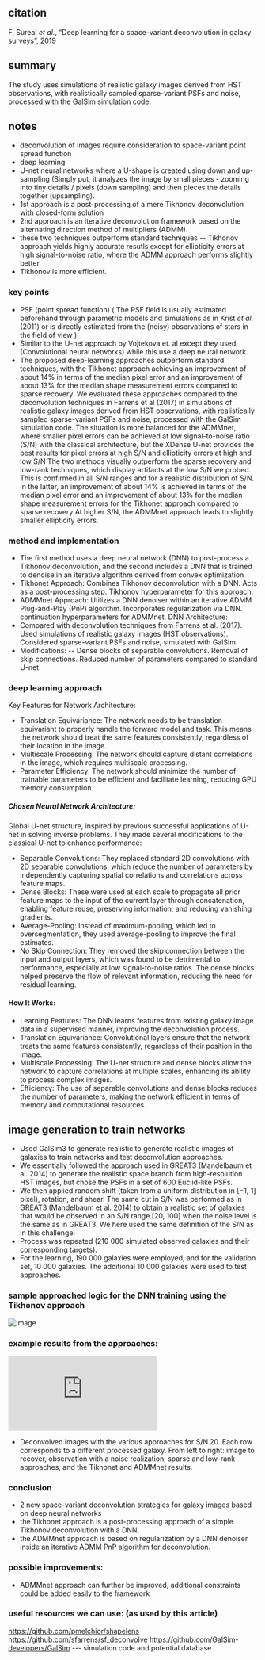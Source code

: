 ## citation
F. Sureal _et al._, “Deep learning for a space-variant deconvolution in galaxy surveys”, 2019

## summary
The study uses simulations of realistic galaxy images derived from HST observations, with realistically sampled sparse-variant PSFs and noise, processed with the GalSim simulation code.

## notes
- deconvolution of images require consideration to space-variant point spread function
- deep learning 
- U-net neural networks where a U-shape is created using down and up-sampling (Simply put, it analyzes the image by small pieces -
zooming into tiny details / pixels (down sampling) and then pieces the details together (upsampling).
- 1st approach is a post-processing of a mere Tikhonov deconvolution with closed-form solution
- 2nd approach is an iterative deconvolution framework based on the alternating direction method of multipliers (ADMM).
- these two techniques outperform standard techniques
-- Tikhonov approach yields highly accurate resutls except for ellipticity errors at high signal-to-noise ratio, where the ADMM approach performs slightly better
- Tikhonov is more efficient.

### key points
- PSF (point spread function) ( The PSF field is usually estimated beforehand through parametric models and simulations as in Krist _et al._ (2011) or is directly estimated from
the (noisy) observations of stars in the field of view )
- Similar to the U-net approach by Vojtekova et. al except they used (Convolutional neural networks) while this use a deep neural network. 
- The proposed deep-learning approaches outperform standard techniques, with the Tikhonet approach achieving an improvement of about 14% in terms of the median pixel error and an improvement of about 13% 
for the median shape measurement errors compared to sparse recovery. We evaluated these approaches compared to the deconvolution techniques in Farrens et al (2017) in simulations of realistic galaxy images 
derived from HST observations, with realistically sampled sparse-variant PSFs and noise, processed with the GalSim simulation code. The situation is more balanced for the ADMMnet, where smaller pixel errors 
can be achieved at low signal-to-noise ratio (S/N) with the classical architecture, but the XDense U-net provides the best results for pixel errors at high S/N and ellipticity errors at high and low S/N
The two methods visually outperform the sparse recovery and low-rank techniques, which display artifacts at the low S/N we probed. This is confirmed in all S/N ranges and for a realistic distribution of S/N. 
In the latter, an improvement of about 14% is achieved in terms of the median pixel error and an improvement of about 13% for the median shape measurement errors for the Tikhonet approach compared to sparse recovery
At higher S/N, the ADMMnet approach leads to slightly smaller ellipticity errors. 

###  method and implementation
- The first method uses a deep neural network
(DNN) to post-process a Tikhonov deconvolution, and the second includes a DNN that is trained to denoise in an iterative
algorithm derived from convex optimization
- Tikhonet Approach:
Combines Tikhonov deconvolution with a DNN.
Acts as a post-processing step.
Tikhonov hyperparameter for this approach. 
- ADMMnet Approach:
Utilizes a DNN denoiser within an iterative ADMM Plug-and-Play (PnP) algorithm.
Incorporates regularization via DNN.
continuation hyperparameters for ADMMnet.
DNN Architecture:
- Compared with deconvolution techniques from Farrens et al. (2017).
Used simulations of realistic galaxy images (HST observations).
Considered sparse-variant PSFs and noise, simulated with GalSim.
- Modifications:
-- Dense blocks of separable convolutions.
Removal of skip connections.
Reduced number of parameters compared to standard U-net.

### deep learning approach
Key Features for Network Architecture:
- Translation Equivariance: The network needs to be translation equivariant to properly handle the forward model and task. This means the network should treat the same features consistently, regardless of their location in the image.
- Multiscale Processing: The network should capture distant correlations in the image, which requires multiscale processing.
- Parameter Efficiency: The network should minimize the number of trainable parameters to be efficient and facilitate learning, reducing GPU memory consumption.
##### Chosen Neural Network Architecture:
Global U-net structure, inspired by previous successful applications of U-net in solving inverse problems. They made several modifications to the classical U-net to enhance performance:
- Separable Convolutions: They replaced standard 2D convolutions with 2D separable convolutions, which reduce the number of parameters by independently capturing spatial correlations and correlations across feature maps.
- Dense Blocks: These were used at each scale to propagate all prior feature maps to the input of the current layer through concatenation, enabling feature reuse, preserving information, and reducing vanishing gradients.
- Average-Pooling: Instead of maximum-pooling, which led to oversegmentation, they used average-pooling to improve the final estimates.
- No Skip Connection: They removed the skip connection between the input and output layers, which was found to be detrimental to performance, especially at low signal-to-noise ratios. The dense blocks helped preserve the flow of relevant information, 
reducing the need for residual learning.
#### How It Works:
- Learning Features: The DNN learns features from existing galaxy image data in a supervised manner, improving the deconvolution process.
- Translation Equivariance: Convolutional layers ensure that the network treats the same features consistently, regardless of their position in the image.
- Multiscale Processing: The U-net structure and dense blocks allow the network to capture correlations at multiple scales, enhancing its ability to process complex images.
- Efficiency: The use of separable convolutions and dense blocks reduces the number of parameters, making the network efficient in terms of memory and computational resources.

## image generation to train networks
- Used GalSim3 to generate realistic to generate realistic
images of galaxies to train networks and test deconvolution approaches. 
- We essentially followed the approach used
in GREAT3 (Mandelbaum et al. 2014) to generate the realistic
space branch from high-resolution HST images, but chose the
PSFs in a set of 600 Euclid-like PSFs. 
- We then applied random shift (taken from
a uniform distribution in [−1, 1] pixel), rotation, and shear. The
same cut in S/N was performed as in GREAT3 (Mandelbaum
et al. 2014) to obtain a realistic set of galaxies that would be
observed in an S/N range [20, 100] when the noise level is the
same as in GREAT3. We here used the same definition of the
S/N as in this challenge:
- Process was repeated (210 000 simulated observed galaxies and their corresponding
targets). 
- For the learning, 190 000 galaxies were employed, and
for the validation set, 10 000 galaxies. The additional 10 000
galaxies were used to test approaches.

### sample approached logic for the DNN training using the Tikhonov approach
![image]((https://github.com/sanikanandpure/deep-adaptive-optics-research-references/blob/39ac18304226b107f9d0dbef04c67a780bb2ba97/sample%20logic.PNG))

### example results from the approaches: 
![image](https://www.aanda.org/articles/aa/full_html/2020/09/aa37039-19/F13.html)
- Deconvolved images with the various approaches for S/N 20. Each row corresponds to a different processed galaxy. From left to right: image to recover, observation with a noise realization, sparse and low-rank approaches, and the Tikhonet and ADMMnet results.

### conclusion
- 2 new space-variant deconvolution strategies for galaxy images based on deep neural networks 
- the Tikhonet approach is a post-processing approach of a simple Tikhonov deconvolution with a DNN, 
- the ADMMnet approach is based on regularization by a DNN denoiser inside an iterative ADMM PnP algorithm for deconvolution.

### possible improvements:
- ADMMnet approach can further be improved, additional constraints could be added easily to the framework

### useful resources we can use: (as used by this article)
https://github.com/pmelchior/shapelens 
https://github.com/sfarrens/sf_deconvolve 
https://github.com/GalSim-developers/GalSim  --- simulation code and potential database
